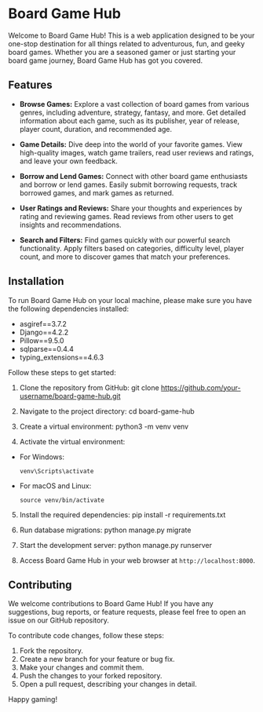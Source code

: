 # Board Game Hub

Welcome to Board Game Hub! This is a web application designed to be your one-stop destination for all things related to adventurous, fun, and geeky board games. Whether you are a seasoned gamer or just starting your board game journey, Board Game Hub has got you covered.


## Features

- **Browse Games:** Explore a vast collection of board games from various genres, including adventure, strategy, fantasy, and more. Get detailed information about each game, such as its publisher, year of release, player count, duration, and recommended age.

- **Game Details:** Dive deep into the world of your favorite games. View high-quality images, watch game trailers, read user reviews and ratings, and leave your own feedback.

- **Borrow and Lend Games:** Connect with other board game enthusiasts and borrow or lend games. Easily submit borrowing requests, track borrowed games, and mark games as returned.

- **User Ratings and Reviews:** Share your thoughts and experiences by rating and reviewing games. Read reviews from other users to get insights and recommendations.

- **Search and Filters:** Find games quickly with our powerful search functionality. Apply filters based on categories, difficulty level, player count, and more to discover games that match your preferences.


## Installation

To run Board Game Hub on your local machine, please make sure you have the following dependencies installed:

- asgiref==3.7.2
- Django==4.2.2
- Pillow==9.5.0
- sqlparse==0.4.4
- typing_extensions==4.6.3

Follow these steps to get started:

1. Clone the repository from GitHub:
git clone https://github.com/your-username/board-game-hub.git

2. Navigate to the project directory:
cd board-game-hub

3. Create a virtual environment:
python3 -m venv venv

4. Activate the virtual environment:

- For Windows:

  ```
  venv\Scripts\activate
  ```

- For macOS and Linux:

  ```
  source venv/bin/activate
  ```

5. Install the required dependencies:
pip install -r requirements.txt

6. Run database migrations:
python manage.py migrate

7. Start the development server:
python manage.py runserver

8. Access Board Game Hub in your web browser at `http://localhost:8000`.


## Contributing

We welcome contributions to Board Game Hub! If you have any suggestions, bug reports, or feature requests, please feel free to open an issue on our GitHub repository.

To contribute code changes, follow these steps:

1. Fork the repository.
2. Create a new branch for your feature or bug fix.
3. Make your changes and commit them.
4. Push the changes to your forked repository.
5. Open a pull request, describing your changes in detail.

Happy gaming!